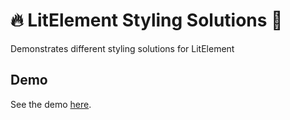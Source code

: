 # 🔥 LitElement Styling Solutions 💄

Demonstrates different styling solutions for LitElement

## Demo

See the demo [here](https://arikimolloy.github.io/lit-element-styling-solutions/).
